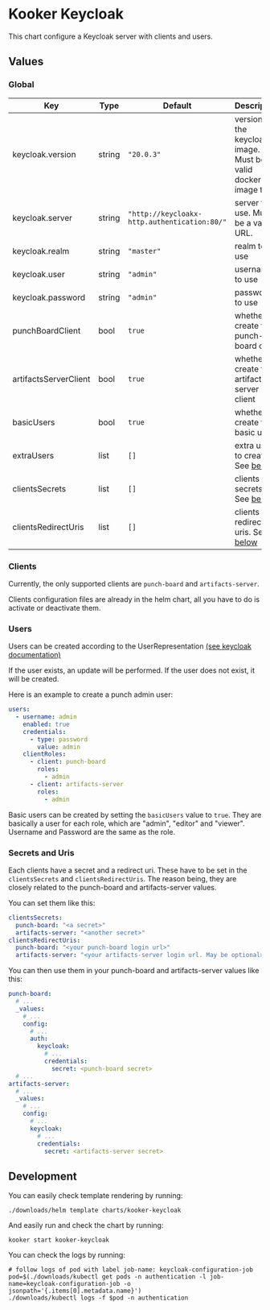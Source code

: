 # Kooker Keycloak

This chart configure a Keycloak server with clients and users.

## Values

### Global

| Key                   | Type   | Default                                      | Description                                                      |
|-----------------------|--------|----------------------------------------------|------------------------------------------------------------------|
| keycloak.version      | string | `"20.0.3"`                                   | version of the keycloak image. Must be a valid docker image tag. |
| keycloak.server       | string | `"http://keycloakx-http.authentication:80/"` | server to use. Must be a valid URL.                              |
| keycloak.realm        | string | `"master"`                                   | realm to use                                                     |
| keycloak.user         | string | `"admin"`                                    | username to use                                                  |
| keycloak.password     | string | `"admin"`                                    | password to use                                                  |
| punchBoardClient      | bool   | `true`                                       | whether to create the punch-board client                         |
| artifactsServerClient | bool   | `true`                                       | whether to create the artifacts-server client                    |
| basicUsers            | bool   | `true`                                       | whether to create the basic users                                |
| extraUsers            | list   | `[]`                                         | extra users to create. See [below](#Users)                       |
| clientsSecrets        | list   | `[]`                                         | clients secrets. See [below](#SecretsAndUris)                    |
| clientsRedirectUris   | list   | `[]`                                         | clients redirect uris. See [below](#SecretsAndUris)              |

### Clients

Currently, the only supported clients are `punch-board` and `artifacts-server`.

Clients configuration files are already in the helm chart, all you have to do is activate or deactivate them.

### Users

Users can be created according to the
UserRepresentation [(see keycloak documentation)](https://www.keycloak.org/docs-api/22.0.1/rest-api/index.html#UserRepresentation)

If the user exists, an update will be performed. If the user does not exist, it will be created.

Here is an example to create a punch admin user:

```yaml
users:
  - username: admin
    enabled: true
    credentials:
      - type: password
        value: admin
    clientRoles:
      - client: punch-board
        roles:
          - admin
      - client: artifacts-server
        roles:
          - admin
```

Basic users can be created by setting the `basicUsers` value to `true`. They are basically a user for each role, which
are "admin", "editor" and "viewer". Username and Password are the same as the role.

### Secrets and Uris

Each clients have a secret and a redirect uri. These have to be set in the `clientsSecrets` and `clientsRedirectUris`.
The reason being, they are closely related to the punch-board and artifacts-server values.

You can set them like this:

```yaml
clientsSecrets:
  punch-board: "<a secret>"
  artifacts-server: "<another secret>"
clientsRedirectUris:
  punch-board: "<your punch-board login url>"
  artifacts-server: "<your artifacts-server login url. May be optional>"
```  

You can then use them in your punch-board and artifacts-server values like this:

```yaml
punch-board:
  # ...
  _values:
    # ...
    config:
      # ...
      auth:
        keycloak:
          # ...
          credentials:
            secret: <punch-board secret>
  # ...
artifacts-server:
  # ...
  _values:
    # ...
    config:
      # ...
      keycloak:
        # ...
        credentials:
          secret: <artifacts-server secret>
```

## Development

You can easily check template rendering by running:

```shell
./downloads/helm template charts/kooker-keycloak
```

And easily run and check the chart by running:

```shell
kooker start kooker-keycloak
```

You can check the logs by running:

```shell
# follow logs of pod with label job-name: keycloak-configuration-job
pod=$(./downloads/kubectl get pods -n authentication -l job-name=keycloak-configuration-job -o jsonpath='{.items[0].metadata.name}')
./downloads/kubectl logs -f $pod -n authentication
```